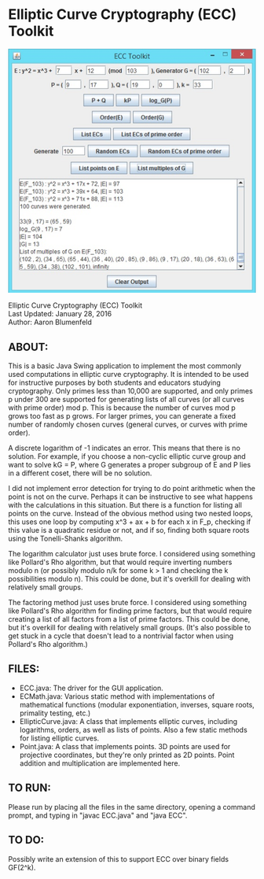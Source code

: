 # Elliptic Curve Cryptography (ECC) Toolkit
![Elliptic Curve Cryptography (ECC) Toolkit](screenshot.jpg)

Elliptic Curve Cryptography (ECC) Toolkit <br />
Last Updated: January 28, 2016 <br />
Author: Aaron Blumenfeld

## ABOUT:

This is a basic Java Swing application to implement the most commonly used computations
in elliptic curve cryptography. It is intended to be used for instructive purposes by
both students and educators studying cryptography. Only primes less than 10,000 are
supported, and only primes p under 300 are supported for generating lists of all curves
(or all curves with prime order) mod p. This is because the number of curves mod p grows
too fast as p grows. For larger primes, you can generate a fixed number of randomly
chosen curves (general curves, or curves with prime order).

A discrete logarithm of -1 indicates an error. This means that there is no solution. For
example, if you choose a non-cyclic elliptic curve group and want to solve kG = P, where
G generates a proper subgroup of E and P lies in a different coset, there will be no solution.

I did not implement error detection for trying to do point arithmetic when the point is not
on the curve. Perhaps it can be instructive to see what happens with the calculations in this
situation. But there is a function for listing all points on the curve. Instead of the obvious
method using two nested loops, this uses one loop by computing x^3 + ax + b for each x in F_p,
checking if this value is a quadratic residue or not, and if so, finding both square roots
using the Tonelli-Shanks algorithm.

The logarithm calculator just uses brute force. I considered using something like Pollard's
Rho algorithm, but that would require  inverting numbers modulo n (or possibly modulo n/k
for some k > 1 and checking the k possibilities modulo n). This could be done, but it's
overkill for dealing with relatively small groups.

The factoring method just uses brute force. I considered using something like Pollard's Rho
algorithm for finding prime factors, but that would require creating a list of all factors
from a list of prime factors. This could be done, but it's overkill for dealing with
relatively small groups. (It's also possible to get stuck in a cycle that doesn't lead to a
nontrivial factor when using Pollard's Rho algorithm.)

## FILES:

- ECC.java: The driver for the GUI application.
- ECMath.java: Various static method with implementations of mathematical functions (modular exponentiation, inverses, square roots, primality testing, etc.)
- EllipticCurve.java: A class that implements elliptic curves, including logarithms, orders, as well as lists of points. Also a few static methods for listing elliptic curves.
- Point.java: A class that implements points. 3D points are used for projective coordinates, but they're only printed as 2D points. Point addition and multiplication are implemented here.

## TO RUN:

Please run by placing all the files in the same directory, opening a command prompt, and typing in "javac ECC.java" and "java ECC".

## TO DO:

Possibly write an extension of this to support ECC over binary fields GF(2^k).